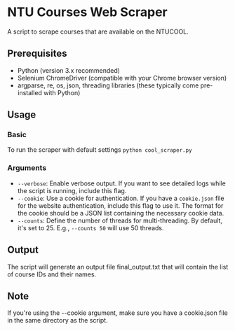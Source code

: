 # NTU Courses Web Scraper
A script to scrape courses that are available on the NTUCOOL. 

## Prerequisites

- Python (version 3.x recommended)
- Selenium ChromeDriver (compatible with your Chrome browser version)
- argparse, re, os, json, threading libraries (these typically come pre-installed with Python)

## Usage

### Basic
To run the scraper with default settings
```python cool_scraper.py```

### Arguments

- `--verbose`: Enable verbose output. If you want to see detailed logs while the script is running, include this flag.
- `--cookie`:  Use a cookie for authentication. If you have a `cookie.json` file for the website authentication, include this flag to use it. The format for the cookie should be a JSON list containing the necessary cookie data.
- `--counts`: Define the number of threads for multi-threading. By default, it's set to 25. E.g., `--counts 50` will use 50 threads.

## Output

The script will generate an output file final_output.txt that will contain the list of course IDs and their names.

## Note

If you're using the --cookie argument, make sure you have a cookie.json file in the same directory as the script.

